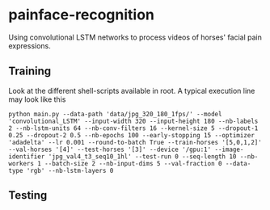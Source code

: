 # painface-recognition
Using convolutional LSTM networks to process videos of horses' facial pain expressions.

## Training

Look at the different shell-scripts available in root. A typical execution line may look like this

``` python main.py --data-path 'data/jpg_320_180_1fps/' --model 'convolutional_LSTM' --input-width 320 --input-height 180 --nb-labels 2 --nb-lstm-units 64 --nb-conv-filters 16 --kernel-size 5 --dropout-1 0.25 --dropout-2 0.5 --nb-epochs 100 --early-stopping 15 --optimizer 'adadelta' --lr 0.001 --round-to-batch True --train-horses '[5,0,1,2]' --val-horses '[4]' --test-horses '[3]' --device '/gpu:1' --image-identifier 'jpg_val4_t3_seq10_1hl' --test-run 0 --seq-length 10 --nb-workers 1 --batch-size 2 --nb-input-dims 5 --val-fraction 0 --data-type 'rgb' --nb-lstm-layers 0 ```

## Testing


